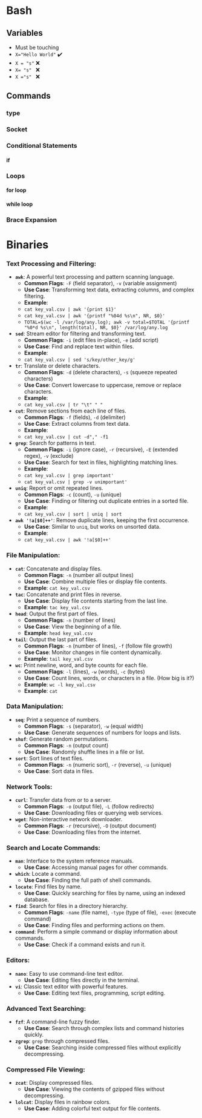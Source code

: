# Bash

## Variables
- Must be touching
- `X="Hello World"` ✔️
- `X = "s"` ❌
- `X= "s" ` ❌
- `X ="s" ` ❌

## Commands
### type

### Socket

### Conditional Statements
#### if

### Loops
#### for loop
#### while loop

### Brace Expansion

# Binaries
### Text Processing and Filtering:
- **`awk`**: A powerful text processing and pattern scanning language.
  - **Common Flags**: `-F` (field separator), `-v` (variable assignment)
  - **Use Case**: Transforming text data, extracting columns, and complex filtering.
  - **Example**:
  - `cat key_val.csv | awk '{print $1}'`
  - `cat key_val.csv | awk '{printf "%04d %s\n", NR, $0}'`
  - `TOTAL=$(wc -l /var/log/any.log); awk -v total=$TOTAL '{printf "%0*d %s\n", length(total), NR, $0}' /var/log/any.log`
- **`sed`**: Stream editor for filtering and transforming text.
  - **Common Flags**: `-i` (edit files in-place), `-e` (add script)
  - **Use Case**: Find and replace text within files.
  - **Example**:
  - `cat key_val.csv | sed 's/key/other_key/g'`
- **`tr`**: Translate or delete characters.
  - **Common Flags**: `-d` (delete characters), `-s` (squeeze repeated characters)
  - **Use Case**: Convert lowercase to uppercase, remove or replace characters.
  - **Example**:
  - `cat key_val.csv | tr "\t" " "`
- **`cut`**: Remove sections from each line of files.
  - **Common Flags**: `-f` (fields), `-d` (delimiter)
  - **Use Case**: Extract columns from text data.
  - **Example**:
  - `cat key_val.csv | cut -d"," -f1`
- **`grep`**: Search for patterns in text.
  - **Common Flags**: `-i` (ignore case), `-r` (recursive), `-E` (extended regex), `-v` (exclude)
  - **Use Case**: Search for text in files, highlighting matching lines.
  - **Example**:
  - `cat key_val.csv | grep important'`
  - `cat key_val.csv | grep -v unimportant'`
- **`uniq`**: Report or omit repeated lines.
  - **Common Flags**: `-c` (count), `-u` (unique)
  - **Use Case**: Finding or filtering out duplicate entries in a sorted file.
  - **Example**:
  - `cat key_val.csv | sort | uniq | sort`
- **`awk '!a[$0]++'`**: Remove duplicate lines, keeping the first occurrence.
  - **Use Case**: Similar to `uniq`, but works on unsorted data.
  - **Example**:
  - `cat key_val.csv | awk '!a[$0]++'`

### File Manipulation:
- **`cat`**: Concatenate and display files.
  - **Common Flags**: `-n` (number all output lines)
  - **Use Case**: Combine multiple files or display file contents.
  - **Example**: `cat key_val.csv`
- **`tac`**: Concatenate and print files in reverse.
  - **Use Case**: Display file contents starting from the last line.
  - **Example**: `tac key_val.csv`
- **`head`**: Output the first part of files.
  - **Common Flags**: `-n` (number of lines)
  - **Use Case**: View the beginning of a file.
  - **Example**: `head key_val.csv`
- **`tail`**: Output the last part of files.
  - **Common Flags**: `-n` (number of lines), `-f` (follow file growth)
  - **Use Case**: Monitor changes in file content dynamically.
  - **Example**: `tail key_val.csv`
- **`wc`**: Print newline, word, and byte counts for each file.
  - **Common Flags**: `-l` (lines), `-w` (words), `-c` (bytes)
  - **Use Case**: Count lines, words, or characters in a file. (How big is it?)
  - **Example**: `wc -l key_val.csv`
  - **Example**: `cat `

### Data Manipulation:
- **`seq`**: Print a sequence of numbers.
  - **Common Flags**: `-s` (separator), `-w` (equal width)
  - **Use Case**: Generate sequences of numbers for loops and lists.
- **`shuf`**: Generate random permutations.
  - **Common Flags**: `-n` (output count)
  - **Use Case**: Randomly shuffle lines in a file or list.
- **`sort`**: Sort lines of text files.
  - **Common Flags**: `-n` (numeric sort), `-r` (reverse), `-u` (unique)
  - **Use Case**: Sort data in files.

### Network Tools:
- **`curl`**: Transfer data from or to a server.
  - **Common Flags**: `-o` (output file), `-L` (follow redirects)
  - **Use Case**: Downloading files or querying web services.
- **`wget`**: Non-interactive network downloader.
  - **Common Flags**: `-r` (recursive), `-O` (output document)
  - **Use Case**: Downloading files from the internet.

### Search and Locate Commands:
- **`man`**: Interface to the system reference manuals.
  - **Use Case**: Accessing manual pages for other commands.
- **`which`**: Locate a command.
  - **Use Case**: Finding the full path of shell commands.
- **`locate`**: Find files by name.
  - **Use Case**: Quickly searching for files by name, using an indexed database.
- **`find`**: Search for files in a directory hierarchy.
  - **Common Flags**: `-name` (file name), `-type` (type of file), `-exec` (execute command)
  - **Use Case**: Finding files and performing actions on them.
- **`command`**: Perform a simple command or display information about commands.
  - **Use Case**: Check if a command exists and run it.

### Editors:
- **`nano`**: Easy to use command-line text editor.
  - **Use Case**: Editing files directly in the terminal.
- **`vi`**: Classic text editor with powerful features.
  - **Use Case**: Editing text files, programming, script editing.

### Advanced Text Searching:
- **`fzf`**: A command-line fuzzy finder.
  - **Use Case**: Search through complex lists and command histories quickly.
- **`zgrep`**: `grep` through compressed files.
  - **Use Case**: Searching inside compressed files without explicitly decompressing.

### Compressed File Viewing:
- **`zcat`**: Display compressed files.
  - **Use Case**: Viewing the contents of gzipped files without decompressing.
- **`lolcat`**: Display files in rainbow colors.
  - **Use Case**: Adding colorful text output for file contents.

